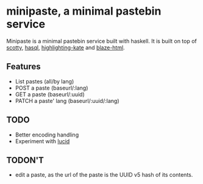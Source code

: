 minipaste, a minimal pastebin service
=====================================

Minipaste is a minimal pastebin service built with haskell.
It is built on top of [scotty](https://github.com/scotty-web/scotty),
[hasql](https://github.com/nikita-volkov/hasql),
[highlighting-kate](https://github.com/jgm/highlighting-kate) and
[blaze-html](https://github.com/jaspervdj/blaze-html).


Features
--------

- List pastes (all/by lang)
- POST a paste (baseurl/:lang)
- GET a paste (baseurl/:uuid)
- PATCH a paste' lang (baseurl/:uuid/:lang)

TODO
----

- Better encoding handling
- Experiment with [lucid](https://github.com/chrisdone/lucid)


TODON'T
-------

- edit a paste, as the url of the paste is the UUID v5 hash of its contents.

